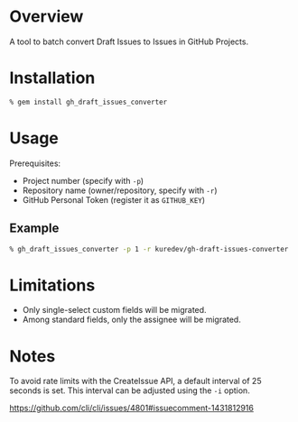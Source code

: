 # Overview
A tool to batch convert Draft Issues to Issues in GitHub Projects.

# Installation

```sh
% gem install gh_draft_issues_converter
```

# Usage

Prerequisites:

- Project number (specify with `-p`)
- Repository name (owner/repository, specify with `-r`)
- GitHub Personal Token (register it as `GITHUB_KEY`)

## Example

```sh
% gh_draft_issues_converter -p 1 -r kuredev/gh-draft-issues-converter   
```

# Limitations
- Only single-select custom fields will be migrated.
- Among standard fields, only the assignee will be migrated.

# Notes
To avoid rate limits with the CreateIssue API, a default interval of 25 seconds is set. This interval can be adjusted using the `-i` option.

https://github.com/cli/cli/issues/4801#issuecomment-1431812916

